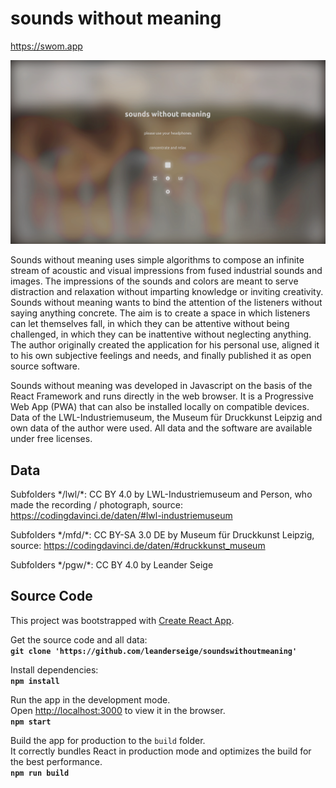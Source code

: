 # sounds without meaning

https://swom.app

![screenshot](public/swom-illustration.png)

Sounds without meaning uses simple algorithms to compose an infinite stream of acoustic and visual impressions from fused industrial sounds and images. The impressions of the sounds and colors are meant to serve distraction and relaxation without imparting knowledge or inviting creativity. Sounds without meaning wants to bind the attention of the listeners without saying anything concrete. The aim is to create a space in which listeners can let themselves fall, in which they can be attentive without being challenged, in which they can be inattentive without neglecting anything. The author originally created the application for his personal use, aligned it to his own subjective feelings and needs, and finally published it as open source software.

Sounds without meaning was developed in Javascript on the basis of the React Framework and runs directly in the web browser. It is a Progressive Web App (PWA) that can also be installed locally on compatible devices. Data of the LWL-Industriemuseum, the Museum für Druckkunst Leipzig and own data of the author were used. All data and the software are available under free licenses.

## Data

Subfolders \*/lwl/\*: CC BY 4.0 by LWL-Industriemuseum and Person, who made the recording / photograph, source: https://codingdavinci.de/daten/#lwl-industriemuseum

Subfolders \*/mfd/\*: CC BY-SA 3.0 DE by Museum für Druckkunst Leipzig, source: https://codingdavinci.de/daten/#druckkunst_museum

Subfolders \*/pgw/\*: CC BY 4.0 by Leander Seige

## Source Code

This project was bootstrapped with [Create React App](https://github.com/facebook/create-react-app).

Get the source code and all data:<br />
**`git clone 'https://github.com/leanderseige/soundswithoutmeaning'`**

Install dependencies:<br />
**`npm install`**

Run the app in the development mode.<br />
Open [http://localhost:3000](http://localhost:3000) to view it in the browser.<br />
**`npm start`**

Build the app for production to the `build` folder.<br />
It correctly bundles React in production mode and optimizes the build for the best performance.<br />
**`npm run build`**
